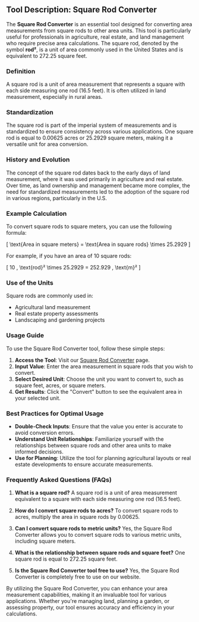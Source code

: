 ## Tool Description: Square Rod Converter

The **Square Rod Converter** is an essential tool designed for converting area measurements from square rods to other area units. This tool is particularly useful for professionals in agriculture, real estate, and land management who require precise area calculations. The square rod, denoted by the symbol **rod²**, is a unit of area commonly used in the United States and is equivalent to 272.25 square feet.

### Definition

A square rod is a unit of area measurement that represents a square with each side measuring one rod (16.5 feet). It is often utilized in land measurement, especially in rural areas.

### Standardization

The square rod is part of the imperial system of measurements and is standardized to ensure consistency across various applications. One square rod is equal to 0.00625 acres or 25.2929 square meters, making it a versatile unit for area conversion.

### History and Evolution

The concept of the square rod dates back to the early days of land measurement, where it was used primarily in agriculture and real estate. Over time, as land ownership and management became more complex, the need for standardized measurements led to the adoption of the square rod in various regions, particularly in the U.S.

### Example Calculation

To convert square rods to square meters, you can use the following formula:

\[ \text{Area in square meters} = \text{Area in square rods} \times 25.2929 \]

For example, if you have an area of 10 square rods:

\[ 10 \, \text{rod}² \times 25.2929 = 252.929 \, \text{m}² \]

### Use of the Units

Square rods are commonly used in:

- Agricultural land measurement
- Real estate property assessments
- Landscaping and gardening projects

### Usage Guide

To use the Square Rod Converter tool, follow these simple steps:

1. **Access the Tool**: Visit our [Square Rod Converter](https://www.inayam.co/unit-converter/area) page.
2. **Input Value**: Enter the area measurement in square rods that you wish to convert.
3. **Select Desired Unit**: Choose the unit you want to convert to, such as square feet, acres, or square meters.
4. **Get Results**: Click the "Convert" button to see the equivalent area in your selected unit.

### Best Practices for Optimal Usage

- **Double-Check Inputs**: Ensure that the value you enter is accurate to avoid conversion errors.
- **Understand Unit Relationships**: Familiarize yourself with the relationships between square rods and other area units to make informed decisions.
- **Use for Planning**: Utilize the tool for planning agricultural layouts or real estate developments to ensure accurate measurements.

### Frequently Asked Questions (FAQs)

1. **What is a square rod?**
   A square rod is a unit of area measurement equivalent to a square with each side measuring one rod (16.5 feet).

2. **How do I convert square rods to acres?**
   To convert square rods to acres, multiply the area in square rods by 0.00625.

3. **Can I convert square rods to metric units?**
   Yes, the Square Rod Converter allows you to convert square rods to various metric units, including square meters.

4. **What is the relationship between square rods and square feet?**
   One square rod is equal to 272.25 square feet.

5. **Is the Square Rod Converter tool free to use?**
   Yes, the Square Rod Converter is completely free to use on our website.

By utilizing the Square Rod Converter, you can enhance your area measurement capabilities, making it an invaluable tool for various applications. Whether you're managing land, planning a garden, or assessing property, our tool ensures accuracy and efficiency in your calculations.